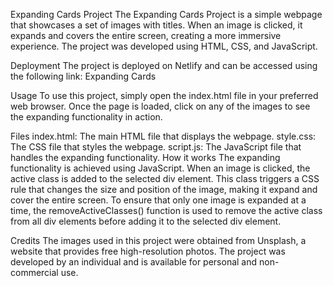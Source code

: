 Expanding Cards Project
The Expanding Cards Project is a simple webpage that showcases a set of images with titles. When an image is clicked, it expands and covers the entire screen, creating a more immersive experience. The project was developed using HTML, CSS, and JavaScript.

Deployment
The project is deployed on Netlify and can be accessed using the following link: Expanding Cards

Usage
To use this project, simply open the index.html file in your preferred web browser. Once the page is loaded, click on any of the images to see the expanding functionality in action.

Files
index.html: The main HTML file that displays the webpage.
style.css: The CSS file that styles the webpage.
script.js: The JavaScript file that handles the expanding functionality.
How it works
The expanding functionality is achieved using JavaScript. When an image is clicked, the active class is added to the selected div element. This class triggers a CSS rule that changes the size and position of the image, making it expand and cover the entire screen. To ensure that only one image is expanded at a time, the removeActiveClasses() function is used to remove the active class from all div elements before adding it to the selected div element.

Credits
The images used in this project were obtained from Unsplash, a website that provides free high-resolution photos. The project was developed by an individual and is available for personal and non-commercial use.